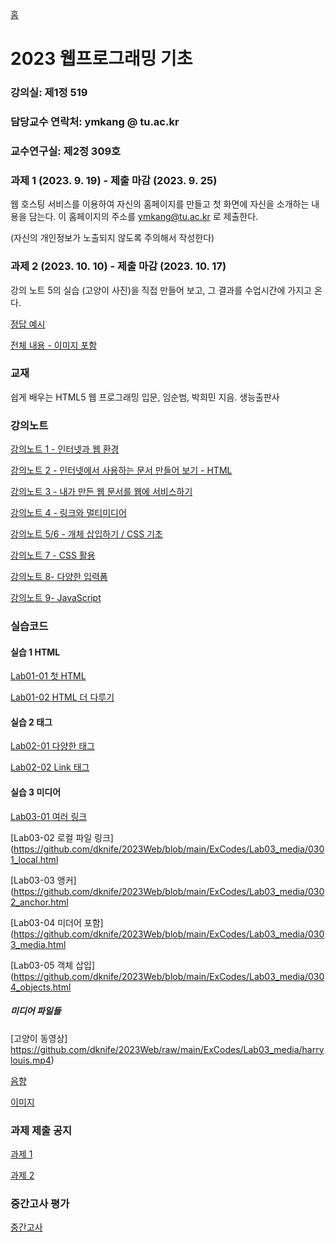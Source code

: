 [홈](https://github.com/dknife/dknife.github.io/wiki)


# 2023 웹프로그래밍 기초


### 강의실: 제1정 519

### 담당교수 연락처: ymkang @ tu.ac.kr

### 교수연구실: 제2정 309호

### 과제 1 (2023. 9. 19) - 제출 마감 (2023. 9. 25)

웹 호스팅 서비스를 이용하여 자신의 홈페이지를 만들고 첫 화면에 자신을 소개하는 내용을 담는다. 이 홈페이지의 주소를 ymkang@tu.ac.kr 로 제출한다.

(자신의 개인정보가 노출되지 않도록 주의해서 작성한다)

### 과제 2 (2023. 10. 10) - 제출 마감 (2023. 10. 17)

강의 노트 5의 실습 (고양이 사진)을 직접 만들어 보고, 그 결과를 수업시간에 가지고 온다.

[정답 예시](https://github.com/dknife/2023Web/blob/main/ExCodes/assignment2/assignment2.html)

[전체 내용 - 이미지 포함](https://github.com/dknife/2023Web/raw/main/ExCodes/assignment2/assignment2.zip)

### 교재

쉽게 배우는 HTML5 웹 프로그래밍 입문, 임순범, 박희민 지음. 생능출판사

### 강의노트

[강의노트 1 - 인터넷과 웹 환경](https://github.com/dknife/2023Web/raw/main/LectureNotes/%EC%9B%B9%20%ED%94%84%EB%A1%9C%EA%B7%B8%EB%9E%98%EB%B0%8D%20%EA%B0%95%EC%9D%98%EB%85%B8%ED%8A%B8%201.pdf)

[강의노트 2 - 인터넷에서 사용하는 문서 만들어 보기 - HTML](https://github.com/dknife/2023Web/raw/main/LectureNotes/%EC%9B%B9%20%ED%94%84%EB%A1%9C%EA%B7%B8%EB%9E%98%EB%B0%8D%20%EA%B0%95%EC%9D%98%EB%85%B8%ED%8A%B8%202.pdf)

[강의노트 3 - 내가 만든 웹 문서를 웹에 서비스하기](https://github.com/dknife/2023Web/raw/main/LectureNotes/%EC%9B%B9%20%ED%94%84%EB%A1%9C%EA%B7%B8%EB%9E%98%EB%B0%8D%20%EA%B0%95%EC%9D%98%EB%85%B8%ED%8A%B8%203.pdf)

[강의노트 4 - 링크와 멀티미디어](https://github.com/dknife/2023Web/raw/main/LectureNotes/%EC%9B%B9%20%ED%94%84%EB%A1%9C%EA%B7%B8%EB%9E%98%EB%B0%8D%20%EA%B0%95%EC%9D%98%EB%85%B8%ED%8A%B8%204.pdf)

[강의노트 5/6 - 개체 삽입하기 / CSS 기초](https://github.com/dknife/2023Web/raw/main/LectureNotes/%EC%9B%B9%20%ED%94%84%EB%A1%9C%EA%B7%B8%EB%9E%98%EB%B0%8D%20%EA%B0%95%EC%9D%98%EB%85%B8%ED%8A%B8%205.pdf)

[강의노트 7 - CSS 활용](https://github.com/dknife/2023Web/raw/main/LectureNotes/%EC%9B%B9%20%ED%94%84%EB%A1%9C%EA%B7%B8%EB%9E%98%EB%B0%8D%20%EA%B0%95%EC%9D%98%EB%85%B8%ED%8A%B8%207_CSS.pdf)

[강의노트 8- 다양한 입력폼](https://github.com/dknife/2023Web/raw/main/LectureNotes/%EC%9B%B9%20%ED%94%84%EB%A1%9C%EA%B7%B8%EB%9E%98%EB%B0%8D%20%EA%B0%95%EC%9D%98%EB%85%B8%ED%8A%B8%208_forms.pdf)

[강의노트 9- JavaScript](https://github.com/dknife/2023Web/raw/main/LectureNotes/%EC%9B%B9%20%ED%94%84%EB%A1%9C%EA%B7%B8%EB%9E%98%EB%B0%8D%20%EA%B0%95%EC%9D%98%EB%85%B8%ED%8A%B8%209_JSBasics.pdf)

### 실습코드

#### 실습 1 HTML
 
[Lab01-01 첫 HTML](https://github.com/dknife/2023Web/blob/main/ExCodes/01_firstHTML.html)

[Lab01-02 HTML 더 다루기](https://github.com/dknife/2023Web/blob/main/ExCodes/01_02_SecondHTML.html)

#### 실습 2 태그

[Lab02-01 다양한 태그](https://github.com/dknife/2023Web/blob/main/ExCodes/01_03_H_P_BR_tags.html)

[Lab02-02 Link 태그](https://github.com/dknife/2023Web/blob/main/ExCodes/01_04_Link_tags.html)

#### 실습 3 미디어

[Lab03-01 여러 링크](https://github.com/dknife/2023Web/blob/main/ExCodes/Lab03_media/0301_link.html)

[Lab03-02 로컬 파일 링크](https://github.com/dknife/2023Web/blob/main/ExCodes/Lab03_media/0301_local.html

[Lab03-03 앵커](https://github.com/dknife/2023Web/blob/main/ExCodes/Lab03_media/0302_anchor.html

[Lab03-04 미더어 포함](https://github.com/dknife/2023Web/blob/main/ExCodes/Lab03_media/0303_media.html

[Lab03-05 객체 삽입](https://github.com/dknife/2023Web/blob/main/ExCodes/Lab03_media/0304_objects.html

##### 미디어 파일들

[고양이 동영상] https://github.com/dknife/2023Web/raw/main/ExCodes/Lab03_media/harrylouis.mp4)

[음향](https://github.com/dknife/2023Web/raw/main/ExCodes/Lab03_media/pianoloop.wav)

[이미지](https://github.com/dknife/2023Web/raw/main/ExCodes/Lab03_media/tu.jpg)






### 과제 제출 공지

[과제 1](https://github.com/dknife/2023Web/wiki/2023_Web_Assignment_1)

[과제 2](https://github.com/dknife/2023Web/wiki/2023_Web_Assignment_2)

### 중간고사 평가

[중간고사](https://github.com/dknife/2023Web/wiki/MidTerm_WP2023_Prac)
